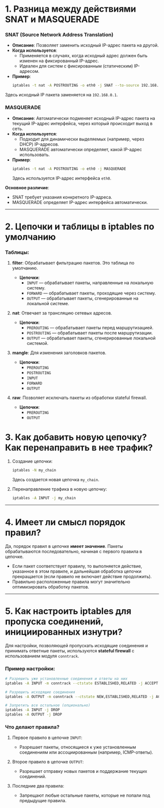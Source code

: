 # 1. Разница между действиями SNAT и MASQUERADE

### SNAT (Source Network Address Translation)
- **Описание**: Позволяет заменить исходный IP-адрес пакета на другой.
- **Когда используется**: 
  - Применяется в случаях, когда исходный адрес должен быть изменен на фиксированный IP-адрес.
  - Идеален для систем с фиксированным (статическим) IP-адресом.
- **Пример**:
  ```bash
  iptables -t nat -A POSTROUTING -o eth0 -j SNAT --to-source 192.168.0.1
  ```
Здесь исходный IP пакета заменяется на `192.168.0.1`.

### MASQUERADE
- **Описание**: Автоматически подменяет исходный IP-адрес пакета на текущий IP-адрес интерфейса, через который происходит выход в сеть.
- **Когда используется**:
    - Подходит для динамически выделяемых (например, через DHCP) IP-адресов.
    - MASQUERADE автоматически определяет, какой IP-адрес использовать.
- **Пример**:
  ```bash
  iptables -t nat -A POSTROUTING -o eth0 -j MASQUERADE
  ```
  Здесь используется IP-адрес интерфейса `eth0`.

**Основное различие**:
- SNAT требует указания конкретного IP-адреса.
- MASQUERADE определяет IP-адрес интерфейса автоматически.

---

# 2. Цепочки и таблицы в iptables по умолчанию

### Таблицы:
1. **filter**: Обрабатывает фильтрацию пакетов. Это таблица по умолчанию.
    - **Цепочки**:
        - `INPUT` — обрабатывает пакеты, направленные на локальную систему.
        - `FORWARD` — обрабатывает пакеты, проходящие через систему.
        - `OUTPUT` — обрабатывает пакеты, сгенерированные на локальной системе.

2. **nat**: Отвечает за трансляцию сетевых адресов.
    - **Цепочки**:
        - `PREROUTING` — обрабатывает пакеты перед маршрутизацией.
        - `POSTROUTING` — обрабатывает пакеты после маршрутизации.
        - `OUTPUT` — обрабатывает пакеты, сгенерированные локальной системой.

3. **mangle**: Для изменения заголовков пакетов.
    - **Цепочки**:
        - `PREROUTING`
        - `POSTROUTING`
        - `INPUT`
        - `FORWARD`
        - `OUTPUT`

4. **raw**: Позволяет исключать пакеты из обработки stateful firewall.
    - **Цепочки**:
        - `PREROUTING`
        - `OUTPUT`

# 3. Как добавить новую цепочку?  Как перенаправить в нее трафик?
1. Создание цепочки:
   ```bash
   iptables -N my_chain
   ```
   Здесь создается новая цепочка `my_chain`.

2. Перенаправление трафика в новую цепочку:
   ```bash
   iptables -A INPUT -j my_chain
   ```

---

# 4. Имеет ли смысл порядок правил?

Да, порядок правил в цепочке **имеет значение**. Пакеты обрабатываются последовательно, начиная с первого правила в цепочке.
- Если пакет соответствует правилу, то выполняется действие, указанное в этом правиле, и дальнейшая обработка цепочки прекращается (если правило не включает действие продолжить).
- Правильно расположенные правила могут значительно оптимизировать обработку пакетов.

---

# 5. Как настроить iptables для пропуска соединений, инициированных изнутри?

Для настройки, позволяющей пропускать исходящие соединения и принимать ответные пакеты, используются **stateful firewall** с использованием модуля `conntrack`.

### Пример настройки:
```bash
# Разрешить уже установленные соединения и ответы на них
iptables -A INPUT -m conntrack --ctstate ESTABLISHED,RELATED -j ACCEPT

# Разрешить исходящие соединения
iptables -A OUTPUT -m conntrack --ctstate NEW,ESTABLISHED,RELATED -j ACCEPT

# Запретить все остальное (опционально)
iptables -A INPUT -j DROP
iptables -A OUTPUT -j DROP
```

### Что делают правила?
1. Первое правило в цепочке `INPUT`:
    - Разрешает пакеты, относящиеся к уже установленным соединениям или ассоциированным (например, ICMP-ответы).

2. Второе правило в цепочке `OUTPUT`:
    - Разрешает отправку новых пакетов и поддержание текущих соединений.

3. Последние два правила:
    - Запрещают любые остальные пакеты, которые не попали под предыдущие правила.
```